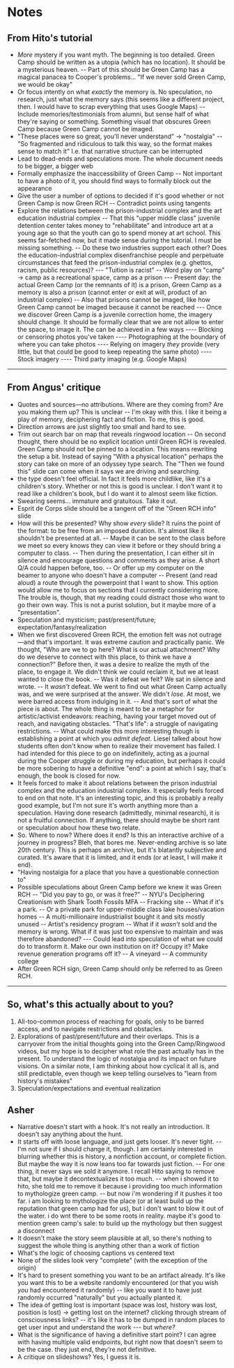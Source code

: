 # Notes

## From Hito's tutorial
- _More_ mystery if you want myth. The beginning is too detailed. Green Camp should be written as a utopia (which has no location). It should be a mysterious heaven. 
-- Part of this should be Green Camp has a magical panacea to Cooper's problems... "If we never sold Green Camp, we would be okay"
- Or focus intently on what _exactly_ the memory is. No speculation, no research, just what the memory says (this seems like a different project, then. I would have to scrap everything that uses Google Maps)
-- Include memories/testimonials from alumni, but sense half of what they're saying or something. Something visual that obscures Green Camp because Green Camp cannot be imaged.
- "These places were so great, you'll never understand" → "nostalgia"
-- "So fragmented and ridiculous to talk this way, so the format makes sense to match it" I.e. that narrative structure can be interrupted
- Lead to dead-ends and speculations more. The whole document needs to be bigger, a bigger web
- Formally emphasize the inaccessibility of Green Camp
-- Not important to have a photo of it, you should find ways to formally block out the appearance
- Give the user a number of options to decided if it's good whether or not Green Camp is now Green RCH
-- Contradict points using tangents
- Explore the relations between the prison-industrial complex and the art education industrial complex
-- That this "upper middle class" juvenile detention center takes money to "rehabilitate" and introduce art at a young age so that  the youth can go to spend money at art school. This seems far-fetched now, but it made sense during the tutorial. I must be missing something.
-- Do these two industries support each other? Does the education-industrial complex disenfranchise people and perpetuate circumstances that feed the prison-industrial complex (e.g. ghettos, racism, public resources)?
--- "Tuition is racist"
-- Word play on "camp" → camp as a recreational space, camp as a prison
--- Present day: the actual Green Camp (or the remnants of it) is a prison, Green Camp as a memory is also a prison (cannot enter or exit at will, product of an industrial complex)
-- Also that prisons cannot be imaged, like how Green Camp cannot be imaged because it cannot be reached
--- Once we discover Green Camp is a juvenile correction home, the imagery should change. It should be formally clear that we are not allow to enter the space, to image it. The can be achieved in a few ways
---- Blocking or censoring photos you've taken
---- Photographing at the boundary of where you can take photos
---- Relying on imagery _they_ provide (very little, but that could be good to keep repeating the same photo)
---- Stock imagery
---- Third party imaging (e.g. Google Maps)
--- 
## From Angus' critique
- Quotes and sources—no attributions. Where are they coming from? Are you making them up? This is unclear
-- I'm okay with this. I like it being a play of memory, deciphering fact and fiction. To me, this is good.
- Direction arrows are just slightly too small and hard to see.
- Trim out search bar on map that reveals ringwood location
-- On second thought, there should be no explicit location until Green RCH is revealed. Green Camp should not be pinned to a location. This means rewriting the setup a bit. Instead of saying "With a physical location" perhaps the story can take on more of an odyssey type search. The "Then we found this" slide can come when it says we are driving and searching.
- the type doesn't feel official. In fact it feels more childlike, like it's a children's story. Whether or not this is good is unclear. I don't want it to read like a children's book, but I do want it to almost seem like fiction.
- Swearing seems... immature and gratuitous. Take it out.
- Esprit de Corps slide should be a tangent off of the "Green RCH info" slide
- How will this be presented? Why show _every_ slide? It ruins the point of the format: to be free from an imposed duration. It's almost like it shouldn't be presented at all.
-- Maybe it can be sent to the class before we meet so every knows they can view it before or they should bring a computer to class. 
-- Then during the presentation, I can either sit in silence and encourage questions and comments as they arise. A short Q/A could happen before, too.
-- Or offer up my computer on the beamer to anyone who doesn't have a computer
-- Present (and read aloud) a route through the powerpoint that I want to show. This option would allow me to focus on sections that I currently considering more. The trouble is, though, that my reading could distract those who want to go their own way. This is not a purist solution, but it maybe more of a "presentation".
- Speculation and mysticism; past/present/future; expectation/fantasy/realization
- When we first discovered Green RCH, the emotion felt was not outrage—and that's important. It was extreme caution and practically panic. We thought, "Who are we to go here? What is our actual attachment? Why do we deserve to connect with this place, to think we have a connection?" Before then, it was a desire to realize the myth of the place, to engage it. We didn't think we could reclaim it, but we at least wanted to close the book.
-- Was it defeat we felt? We sat in silence and wrote.
-- It _wasn't_ defeat. We went to find out what Green Camp actually was, and we were surprised at the answer. We didn't _lose_. At most, we were barred access from indulging in it. 
-- And that's sort of what the piece is about. The whole thing is meant to be a metaphor for artistic/activist endeavors: reaching, having your target moved out of reach, and navigating obstacles. "That's life": a struggle of navigating restrictions. 
-- What could make this more interesting though is establishing a point at which you *admit defeat*. Liesel talked about how students often don't know when to realize their movement has failed. I had intended for this piece to go on indefinitely, acting as a journal during the Cooper struggle or during my education, but perhaps it could be more sobering to have a definitive "end": a point at which I say, that's enough, the book is closed for now. 
- It feels forced to make it about relations between the prison industrial complex and the education industrial complex. It especially feels forced to end on that note. It's an interesting topic, and this is probably a really good example, but I'm not sure it's worth anything more than a speculation. Having done research (admittedly, minimal research), it is not a fruitful connection. If anything, there should maybe be short rant or speculation about how these two relate. 
- So. Where to now? Where does it end? Is this an interactive archive of a journey in progress? Bleh, that bores me. Never-ending archive is so late 20th century. This is perhaps an archive, but it's blatantly subjective and curated. It's aware that it is limited, and it ends (or at least, I will make it end).
- "Having nostalgia for a place that you have a questionable connection to"
- Possible speculations about Green Camp before we knew it was Green RCH
-- "Did you pay to go, or was it free?"
-- NYU's Deciphering Creationism with Shark Tooth Fossils MFA
-- Fracking site
-- What if it's a park.
-- Or a private park for upper-middle class lake houses/vacation homes
-- A multi-millionaire industrialist bought it and sits mostly unused
-- Artist's residency program
-- What if it _wasn't_ sold and the memory is wrong. What if it was just too expensive to maintain and was therefore abandoned? 
--- Could lead into speculation of what we could do to transform it. Make our own institution on it? Occupy it? Make revenue generation programs off it?
-- A vineyard
-- A community college
- After Green RCH sign, Green Camp should only be referred to as Green RCH. 
--- 
## So, what's this actually about to you?
1. All-too-common process of reaching for goals, only to be barred access, and to navigate restrictions and obstacles.
2. Explorations of past/present/future and their overlaps. This is a carryover from the initial thoughts going into the Green Camp/Ringwood videos, but my hope is to decipher what role the past actually has in the present. To understand the logic of nostalgia and its impact on future visions. On a similar note, I am thinking about how cyclical it all is, and still predictable, even though we keep telling ourselves to "learn from history's mistakes"
3. Speculation/expectations and eventual realization

## Asher
- Narrative doesn't start with a hook. It's not really an introduction. It doesn't say anything about the hunt.
- It starts off with loose language, and just gets looser. It's never tight. 
-- I'm not sure if I should change it, though. I am certainly interested in blurring whether this is history, a nonfiction account, or complete fiction. But maybe the way it is now leans too far towards just fiction.
-- For one thing, it never says we sold it anymore. I recall Hito saying to remove that, but maybe it decontextualizes it too much.
-- when i showed it to hito, she told me to remove it because i providing too much information to mythologize green camp.
-- but now i'm wondering if it pushes it too far. i am looking to mythologize the place (or at least build up the reputation that green camp had for us), but i don't want to blow it out of the water. i do wnt there to be some roots in reality. maybe it's good to mention green camp's sale: to build up the mythology but then suggest a disconnect
- It doesn't make the story seem plausible at all, so there's nothing to suggest the whole thing is anything other than a work of fiction
- What's the logic of choosing captions vs centered text
- None of the slides look very "complete" (with the exception of the origin)
- It's hard to present something you want to be an artifact already. It's like you want this to be a website randomly encountered (or that you wish *you* had encountered it randomly)
-- like you want it to have just randomly occurred "naturally" but you actually planted it.
- The idea of getting lost is important (space was lost, history was lost, position is lost) → getting lost on the internet? clicking through stream of consciousness links?
-- it's like it has to be dumped in random places to get user input and understand the work
--- but *where?*
- What is the significance of having a definitive start point? I can agree with having multiple valid endpoints, but right now that doesn't seem to be the case. they just end, they're not definitive.
- A critique on slideshows? Yes, I guess it is.